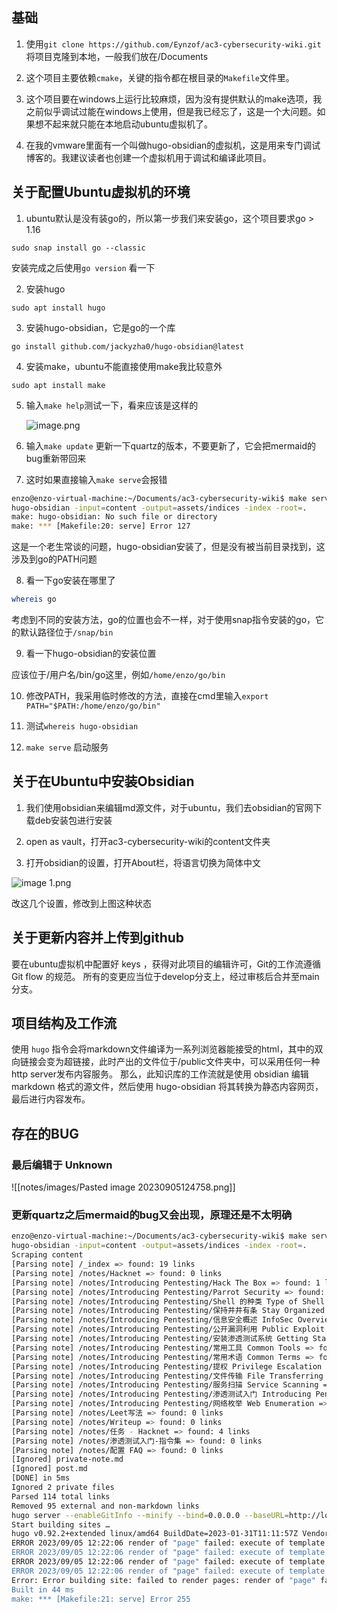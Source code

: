 
## 基础

1. 使用`git clone https://github.com/Eynzof/ac3-cybersecurity-wiki.git` 将项目克隆到本地，一般我们放在/Documents

2. 这个项目主要依赖`cmake`，关键的指令都在根目录的`Makefile`文件里。

3. 这个项目要在windows上运行比较麻烦，因为没有提供默认的make选项，我之前似乎调试过能在windows上使用，但是我已经忘了，这是一个大问题。如果想不起来就只能在本地启动ubuntu虚拟机了。

4. 在我的vmware里面有一个叫做hugo-obsidian的虚拟机，这是用来专门调试博客的。我建议读者也创建一个虚拟机用于调试和编译此项目。



## 关于配置Ubuntu虚拟机的环境

1. ubuntu默认是没有装go的，所以第一步我们来安装go，这个项目要求go > 1.16

`sudo snap install go --classic`

安装完成之后使用`go version` 看一下



2. 安装hugo

`sudo apt install hugo`



3. 安装hugo-obsidian，它是go的一个库

`go install github.com/jackyzha0/hugo-obsidian@latest`



4. 安装make，ubuntu不能直接使用make我比较意外

`sudo apt install make`



5. 输入`make help`测试一下，看来应该是这样的

   ![image.png](notes/images/如何使用AC3-KnowledgeBase-assets/image.png)



6. 输入`make update` 更新一下quartz的版本，不要更新了，它会把mermaid的bug重新带回来

7. 这时如果直接输入`make serve`会报错

```bash
enzo@enzo-virtual-machine:~/Documents/ac3-cybersecurity-wiki$ make serve
hugo-obsidian -input=content -output=assets/indices -index -root=.
make: hugo-obsidian: No such file or directory
make: *** [Makefile:20: serve] Error 127
```

这是一个老生常谈的问题，hugo-obsidian安装了，但是没有被当前目录找到，这涉及到go的PATH问题

8. 看一下go安装在哪里了

```bash
whereis go
```

考虑到不同的安装方法，go的位置也会不一样，对于使用snap指令安装的go，它的默认路径位于`/snap/bin`

9. 看一下hugo-obsidian的安装位置

应该位于/用户名/bin/go这里，例如`/home/enzo/go/bin`

10. 修改PATH，我采用临时修改的方法，直接在cmd里输入`export PATH="$PATH:/home/enzo/go/bin"`

11. 测试`whereis hugo-obsidian`

12. `make serve` 启动服务



## 关于在Ubuntu中安装Obsidian

1. 我们使用obsidian来编辑md源文件，对于ubuntu，我们去obsidian的官网下载deb安装包进行安装

2. open as vault，打开ac3-cybersecurity-wiki的content文件夹

3. 打开obsidian的设置，打开About栏，将语言切换为简体中文



![image 1.png](notes/images/如何使用AC3-KnowledgeBase-assets/image%201.png)

改这几个设置，修改到上图这种状态





## 关于更新内容并上传到github

要在ubuntu虚拟机中配置好 keys ，获得对此项目的编辑许可，Git的工作流遵循 Git flow 的规范。
所有的变更应当位于develop分支上，经过审核后合并至main分支。





## 项目结构及工作流

使用 `hugo` 指令会将markdown文件编译为一系列浏览器能接受的html，其中的双向链接会变为超链接，此时产出的文件位于/public文件夹中，可以采用任何一种http server发布内容服务。
那么，此知识库的工作流就是使用 obsidian 编辑 markdown 格式的源文件，然后使用 hugo-obsidian 将其转换为静态内容网页，最后进行内容发布。



## 存在的BUG

### 最后编辑于 Unknown

![[notes/images/Pasted image 20230905124758.png]]

### 更新quartz之后mermaid的bug又会出现，原理还是不太明确

```bash
enzo@enzo-virtual-machine:~/Documents/ac3-cybersecurity-wiki$ make serve
hugo-obsidian -input=content -output=assets/indices -index -root=.
Scraping content
[Parsing note] /_index => found: 19 links
[Parsing note] /notes/Hacknet => found: 0 links
[Parsing note] /notes/Introducing Pentesting/Hack The Box => found: 1 links
[Parsing note] /notes/Introducing Pentesting/Parrot Security => found: 0 links
[Parsing note] /notes/Introducing Pentesting/Shell 的种类 Type of Shell => found: 2 links
[Parsing note] /notes/Introducing Pentesting/保持井井有条 Stay Organized => found: 7 links
[Parsing note] /notes/Introducing Pentesting/信息安全概述 InfoSec Overview => found: 2 links
[Parsing note] /notes/Introducing Pentesting/公开漏洞利用 Public Exploit => found: 4 links
[Parsing note] /notes/Introducing Pentesting/安装渗透测试系统 Getting Started with a Pentest Distro => found: 14 links
[Parsing note] /notes/Introducing Pentesting/常用工具 Common Tools => found: 9 links
[Parsing note] /notes/Introducing Pentesting/常用术语 Common Terms => found: 25 links
[Parsing note] /notes/Introducing Pentesting/提权 Privilege Escalation => found: 16 links
[Parsing note] /notes/Introducing Pentesting/文件传输 File Transferring => found: 4 links
[Parsing note] /notes/Introducing Pentesting/服务扫描 Service Scanning => found: 0 links
[Parsing note] /notes/Introducing Pentesting/渗透测试入门 Introducing Pentest => found: 1 links
[Parsing note] /notes/Introducing Pentesting/网络枚举 Web Enumeration => found: 6 links
[Parsing note] /notes/Leet写法 => found: 0 links
[Parsing note] /notes/Writeup => found: 0 links
[Parsing note] /notes/任务 - Hacknet => found: 4 links
[Parsing note] /notes/渗透测试入门-指令集 => found: 0 links
[Parsing note] /notes/配置 FAQ => found: 0 links
[Ignored] private-note.md
[Ignored] post.md
[DONE] in 5ms
Ignored 2 private files 
Parsed 114 total links 
Removed 95 external and non-markdown links
hugo server --enableGitInfo --minify --bind=0.0.0.0 --baseURL=http://localhost --port=1313 --appendPort=true --liveReloadPort=-1
Start building sites … 
hugo v0.92.2+extended linux/amd64 BuildDate=2023-01-31T11:11:57Z VendorInfo=ubuntu:0.92.2-1ubuntu0.1
ERROR 2023/09/05 12:22:06 render of "page" failed: execute of template failed: template: _default/single.html:3:3: executing "_default/single.html" at <partial "head.html" .>: error calling partial: execute of template failed: template: partials/head.html:72:4: executing "partials/head.html" at <partial "mermaid.html" .>: error calling partial: "/home/enzo/Documents/ac3-cybersecurity-wiki/layouts/partials/mermaid.html:2:13": execute of template failed: template: partials/mermaid.html:2:13: executing "partials/mermaid.html" at <.Page.Store.Get>: can't evaluate field Store in type page.Page
ERROR 2023/09/05 12:22:06 render of "page" failed: execute of template failed: template: _default/single.html:3:3: executing "_default/single.html" at <partial "head.html" .>: error calling partial: execute of template failed: template: partials/head.html:72:4: executing "partials/head.html" at <partial "mermaid.html" .>: error calling partial: "/home/enzo/Documents/ac3-cybersecurity-wiki/layouts/partials/mermaid.html:2:13": execute of template failed: template: partials/mermaid.html:2:13: executing "partials/mermaid.html" at <.Page.Store.Get>: can't evaluate field Store in type page.Page
ERROR 2023/09/05 12:22:06 render of "page" failed: execute of template failed: template: _default/single.html:3:3: executing "_default/single.html" at <partial "head.html" .>: error calling partial: execute of template failed: template: partials/head.html:72:4: executing "partials/head.html" at <partial "mermaid.html" .>: error calling partial: "/home/enzo/Documents/ac3-cybersecurity-wiki/layouts/partials/mermaid.html:2:13": execute of template failed: template: partials/mermaid.html:2:13: executing "partials/mermaid.html" at <.Page.Store.Get>: can't evaluate field Store in type page.Page
ERROR 2023/09/05 12:22:06 render of "page" failed: execute of template failed: template: _default/single.html:3:3: executing "_default/single.html" at <partial "head.html" .>: error calling partial: execute of template failed: template: partials/head.html:72:4: executing "partials/head.html" at <partial "mermaid.html" .>: error calling partial: "/home/enzo/Documents/ac3-cybersecurity-wiki/layouts/partials/mermaid.html:2:13": execute of template failed: template: partials/mermaid.html:2:13: executing "partials/mermaid.html" at <.Page.Store.Get>: can't evaluate field Store in type page.Page
Error: Error building site: failed to render pages: render of "page" failed: execute of template failed: template: _default/single.html:3:3: executing "_default/single.html" at <partial "head.html" .>: error calling partial: execute of template failed: template: partials/head.html:72:4: executing "partials/head.html" at <partial "mermaid.html" .>: error calling partial: "/home/enzo/Documents/ac3-cybersecurity-wiki/layouts/partials/mermaid.html:2:13": execute of template failed: template: partials/mermaid.html:2:13: executing "partials/mermaid.html" at <.Page.Store.Get>: can't evaluate field Store in type page.Page
Built in 44 ms
make: *** [Makefile:21: serve] Error 255
```
